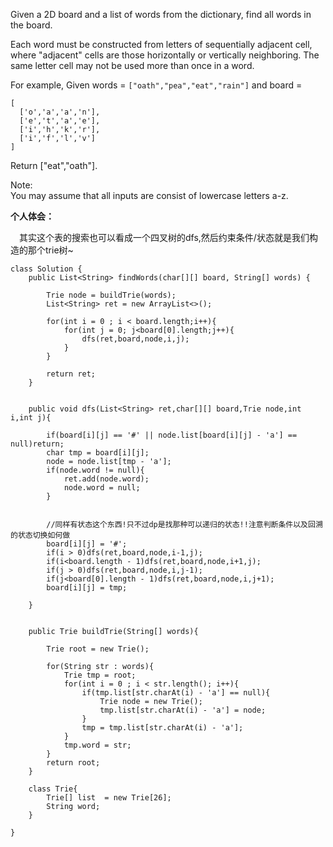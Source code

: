 Given a 2D board and a list of words from the dictionary, find all words in the board.

Each word must be constructed from letters of sequentially adjacent cell, where "adjacent" cells are those horizontally or vertically neighboring. The same letter cell may not be used more than once in a word.

For example,
Given words = `["oath","pea","eat","rain"]` and board =
```
[
  ['o','a','a','n'],
  ['e','t','a','e'],
  ['i','h','k','r'],
  ['i','f','l','v']
]
```
Return ["eat","oath"].

Note:\
You may assume that all inputs are consist of lowercase letters a-z.


**个人体会：**

&emsp;其实这个表的搜索也可以看成一个四叉树的dfs,然后约束条件/状态就是我们构造的那个trie树~

```
class Solution {
    public List<String> findWords(char[][] board, String[] words) {
        
        Trie node = buildTrie(words);
        List<String> ret = new ArrayList<>();
        
        for(int i = 0 ; i < board.length;i++){
            for(int j = 0; j<board[0].length;j++){
                dfs(ret,board,node,i,j);
            }
        }
        
        return ret;
    }

    
    public void dfs(List<String> ret,char[][] board,Trie node,int i,int j){
        
        if(board[i][j] == '#' || node.list[board[i][j] - 'a'] == null)return;
        char tmp = board[i][j];
        node = node.list[tmp - 'a'];
        if(node.word != null){
            ret.add(node.word);
            node.word = null;
        }
        
        
        //同样有状态这个东西!只不过dp是找那种可以递归的状态!!注意判断条件以及回溯的状态切换如何做
        board[i][j] = '#';
        if(i > 0)dfs(ret,board,node,i-1,j);
        if(i<board.length - 1)dfs(ret,board,node,i+1,j);
        if(j > 0)dfs(ret,board,node,i,j-1);
        if(j<board[0].length - 1)dfs(ret,board,node,i,j+1);
        board[i][j] = tmp;
        
    }
    
    
    public Trie buildTrie(String[] words){
        
        Trie root = new Trie();
        
        for(String str : words){
            Trie tmp = root;
            for(int i = 0 ; i < str.length(); i++){
                if(tmp.list[str.charAt(i) - 'a'] == null){
                    Trie node = new Trie();
                    tmp.list[str.charAt(i) - 'a'] = node;
                }
                tmp = tmp.list[str.charAt(i) - 'a'];   
            }
            tmp.word = str;
        }   
        return root;
    }
    
    class Trie{
        Trie[] list  = new Trie[26];
        String word;
    }
    
}
```